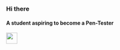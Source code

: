 ### Hi there

#### A student aspiring to become a Pen-Tester



<img src="https://media.giphy.com/media/6wuABwzYa3juKf9PVV/giphy.gif" width="30">
